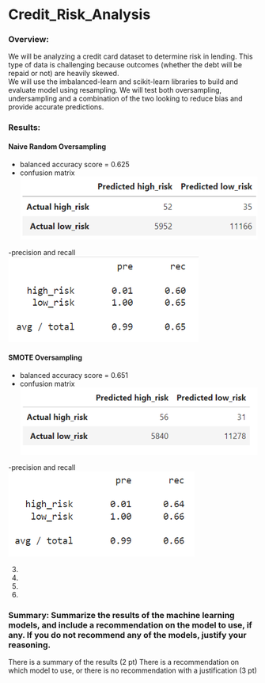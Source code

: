 # Credit_Risk_Analysis

### Overview:
We will be analyzing a credit card dataset to determine risk in lending. This type of data is challenging because outcomes (whether the debt will be repaid or not) are heavily skewed.  
We will use the imbalanced-learn and scikit-learn libraries to build and evaluate model using resampling.  We will test both oversampling, undersampling and a combination of the two looking 
to reduce bias and provide accurate predictions.  

### Results: 
#### Naive Random Oversampling 
- balanced accuracy score = 0.625
- confusion matrix 
![1](https://github.com/lindseyasterman/Credit_Risk_Analysis/blob/main/images/1-randomoversample.png)

-precision and recall 
![1-1](https://github.com/lindseyasterman/Credit_Risk_Analysis/blob/main/images/1-1.png) 

#### SMOTE Oversampling
- balanced accuracy score = 0.651
- confusion matrix 
![2](https://github.com/lindseyasterman/Credit_Risk_Analysis/blob/main/images/2-smoteoversample.png)

-precision and recall 
![2-2](https://github.com/lindseyasterman/Credit_Risk_Analysis/blob/main/images/2-2.png) 

3.
4.
5.
6.

### Summary: Summarize the results of the machine learning models, and include a recommendation on the model to use, if any. If you do not recommend any of the models, justify your reasoning.
There is a summary of the results (2 pt)
There is a recommendation on which model to use, or there is no recommendation with a justification (3 pt)